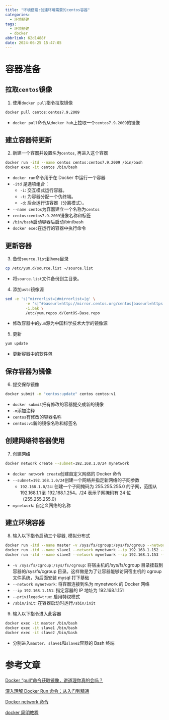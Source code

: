 ```yaml
---
title: "环境搭建:创建环境需要的centos容器"
categories:
  - 环境搭建
tags:
  - 环境搭建
  - docker
abbrlink: 62d1488f
date: 2024-06-25 15:47:05
---
```


# 容器准备

## 拉取`centos`镜像

1. 使用`docker pull`指令拉取镜像

```bash
docker pull centos:centos7.9.2009
```

- `docker pull`命令从`docker hub`上拉取一个`centos7.9.2009`的镜像

## 建立容器待更新

2. 新建一个容器并设置名为`centos`, 再进入这个容器

```bash
docker run -itd --name centos centos:centos7.9.2009 /bin/bash
docker exec -it centos /bin/bash
```

- `docker run`命令用于在 Docker 中运行一个容器
- `-itd` 是选项组合：
  - `-i`: 交互模式运行容器。
  - `-t`: 为容器分配一个伪终端。
  - `-d`: 后台运行该容器（分离模式）。
- `--name centos`为容器建立一个名称为`centos`
- `centos:centos7.9.2009`镜像名称和标签
- `/bin/bash`启动容器后启动/bin/bash
- `docker exec`在运行的容器中执行命令

## 更新容器

3. 备份`source.list`到`home`目录

```bash
cp /etc/yum.d/source.list ~/source.list
```

- 将`source.list`文件备份到主目录。

4. 添加`ustc`镜像源

```bash
sed -e 's|^mirrorlist=|#mirrorlist=|g' \
         -e 's|^#baseurl=http://mirror.centos.org/centos|baseurl=https://mirrors.ustc.edu.cn/centos|g' \
         -i.bak \
         /etc/yum.repos.d/CentOS-Base.repo
```

- 修改容器中的`yum`源为中国科学技术大学的镜像源

5. 更新

```bash
yum update
```

- 更新容器中的软件包

## 保存容器为镜像

6. 提交保存镜像

```bash
docker submit -m "centos:update" centos centos:v1
```

- `docker submit`把有修改的容器提交成新的镜像
- `-m`添加注释
- `centos`有修改的容器名称
- `centos:v1`新的镜像名称和标签名

## 创建网络待容器使用

7. 创建网络

```bash
docker network create --subnet=192.168.1.0/24 mynetwork
```

- `docker network create`创建自定义网络的 Docker 命令
- `--subnet=192.168.1.0/24`创建一个网络并指定新网络的子网参数
  - `192.168.1.0/24`: 创建一个子网掩码为 255.255.255.0 的子网，范围从 192.168.1.1 到 192.168.1.254。/24 表示子网掩码有 24 位（255.255.255.0）
- `mynetwork`: 自定义网络的名称

## 建立环境容器

8. 输入以下指令启动三个容器, 模拟分布式

```bash
docker run -itd --name master -v /sys/fs/cgroup:/sys/fs/cgroup --network mynetwork --ip 192.168.1.151 --privileged=true --hostname master centos:v1 /sbin/init
docker run -itd --name slave1 --network mynetwork --ip 192.168.1.152 --privileged=true --hostname slave1 centos:v1 /sbin/init
docker run -itd --name slave2 --network mynetwork --ip 192.168.1.153 --privileged=true --hostname slave2 centos:v1 /sbin/init
```

- `-v /sys/fs/cgroup:/sys/fs/cgroup`: 将宿主机的/sys/fs/cgroup 目录挂载到容器的/sys/fs/cgroup 目录。这样做是为了让容器能够访问宿主机的 cgroup 文件系统，为后面安装 mysql 打下基础
- `--network mynetwork`: 将容器连接到名为 mynetwork 的 Docker 网络
- `--ip 192.168.1.151`: 指定容器的 IP 地址为 192.168.1.151
- `--privileged=true`: 启用特权模式
- `/sbin/init`: 在容器启动时运行`/sbin/init`

9. 输入以下指令进入此容器

```bash
docker exec -it master /bin/bash
docker exec -it slave1 /bin/bash
docker exec -it slave2 /bin/bash
```

- 分别进入`master`、`slave1`和`slave2`容器的 Bash 终端

# 参考文章

[Docker “pull“命令获取镜像，讲道理你真的会吗？](https://blog.csdn.net/zhuzicc/article/details/118066353)

[深入理解 Docker Run 命令：从入门到精通](https://cloud.tencent.com/developer/article/2390830)

[Docker network 命令](https://blog.csdn.net/gezhonglei2007/article/details/51627821)

[docker 简明教程](https://www.bookstack.cn/read/dockerguide/)

